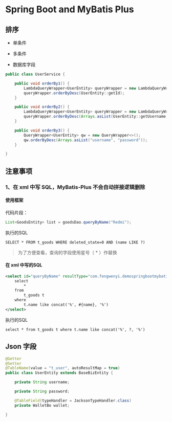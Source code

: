 # Spring Boot and MyBatis Plus

## 排序

- 单条件

- 多条件

- 数据库字段

```java
public class UserService {

    public void orderBy1() {
        LambdaQueryWrapper<UserEntity> queryWrapper = new LambdaQueryWrapper<>();
        queryWrapper.orderByDesc(UserEntity::getId);
    }

    public void orderBy2() {
        LambdaQueryWrapper<UserEntity> queryWrapper = new LambdaQueryWrapper<>();
        queryWrapper.orderByDesc(Arrays.asList(UserEntity::getUsername, UserEntity::getPassword));
    }

    public void orderBy3() {
        QueryWrapper<UserEntity> qw = new QueryWrapper<>();
        qw.orderByDesc(Arrays.asList("username", "password"));
    }

}
```

## 注意事项

### 1、在 xml 中写 SQL，MyBatis-Plus 不会自动拼接逻辑删除

#### 使用框架

代码片段：

```java
List<GoodsEntity> list = goodsDao.queryByName("Redmi");
```

执行的SQL

```mysql
SELECT * FROM t_goods WHERE deleted_state=0 AND (name LIKE ?)
```

> 为了方便查看，查询的字段使用星号（ * ）作替换

#### 在 xml 中写的SQL

```xml
<select id="queryByName" resultType="com.fengwenyi.demospringbootmybatisplus.entity.GoodsEntity">
    select
        *
    from
        t_goods t
    where
        t.name like concat('%', #{name}, '%')
</select>
```

执行的SQL

```mysql
select * from t_goods t where t.name like concat('%', ?, '%')
```

## Json 字段

```java
@Getter
@Setter
@TableName(value = "t_user", autoResultMap = true)
public class UserEntity extends BaseBizEntity {

    private String username;

    private String password;

    @TableField(typeHandler = JacksonTypeHandler.class)
    private WalletBo wallet;

}
```


